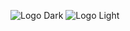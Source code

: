 ![Logo Dark](https://github.com/user-attachments/assets/8454e796-d806-4290-bea2-231e0516839f#gh-dark-mode-only)
![Logo Light](https://github.com/user-attachments/assets/68295d3e-1c02-452f-a4c5-460b54f079c8#gh-light-mode-only)
